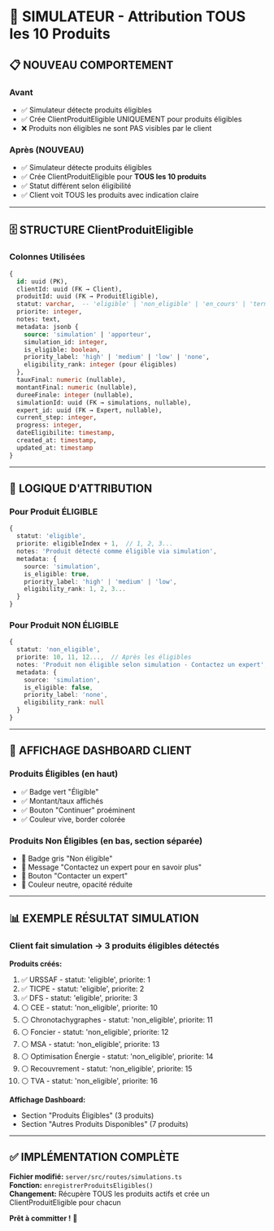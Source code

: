 # 🎯 SIMULATEUR - Attribution TOUS les 10 Produits

## 📋 NOUVEAU COMPORTEMENT

### **Avant**
- ✅ Simulateur détecte produits éligibles
- ✅ Crée ClientProduitEligible UNIQUEMENT pour produits éligibles
- ❌ Produits non éligibles ne sont PAS visibles par le client

### **Après (NOUVEAU)**
- ✅ Simulateur détecte produits éligibles
- ✅ Crée ClientProduitEligible pour **TOUS les 10 produits**
- ✅ Statut différent selon éligibilité
- ✅ Client voit TOUS les produits avec indication claire

---

## 🗄️ STRUCTURE ClientProduitEligible

### **Colonnes Utilisées**
```sql
{
  id: uuid (PK),
  clientId: uuid (FK → Client),
  produitId: uuid (FK → ProduitEligible),
  statut: varchar,  -- 'eligible' | 'non_eligible' | 'en_cours' | 'termine'
  priorite: integer,
  notes: text,
  metadata: jsonb {
    source: 'simulation' | 'apporteur',
    simulation_id: integer,
    is_eligible: boolean,
    priority_label: 'high' | 'medium' | 'low' | 'none',
    eligibility_rank: integer (pour éligibles)
  },
  tauxFinal: numeric (nullable),
  montantFinal: numeric (nullable),
  dureeFinale: integer (nullable),
  simulationId: uuid (FK → simulations, nullable),
  expert_id: uuid (FK → Expert, nullable),
  current_step: integer,
  progress: integer,
  dateEligibilite: timestamp,
  created_at: timestamp,
  updated_at: timestamp
}
```

---

## 🔄 LOGIQUE D'ATTRIBUTION

### **Pour Produit ÉLIGIBLE**
```typescript
{
  statut: 'eligible',
  priorite: eligibleIndex + 1,  // 1, 2, 3...
  notes: 'Produit détecté comme éligible via simulation',
  metadata: {
    source: 'simulation',
    is_eligible: true,
    priority_label: 'high' | 'medium' | 'low',
    eligibility_rank: 1, 2, 3...
  }
}
```

### **Pour Produit NON ÉLIGIBLE**
```typescript
{
  statut: 'non_eligible',
  priorite: 10, 11, 12...,  // Après les éligibles
  notes: 'Produit non éligible selon simulation - Contactez un expert',
  metadata: {
    source: 'simulation',
    is_eligible: false,
    priority_label: 'none',
    eligibility_rank: null
  }
}
```

---

## 🎨 AFFICHAGE DASHBOARD CLIENT

### **Produits Éligibles (en haut)**
- ✅ Badge vert "Éligible"
- ✅ Montant/taux affichés
- ✅ Bouton "Continuer" proéminent
- ✅ Couleur vive, border colorée

### **Produits Non Éligibles (en bas, section séparée)**
- 🔵 Badge gris "Non éligible"
- 🔵 Message "Contactez un expert pour en savoir plus"
- 🔵 Bouton "Contacter un expert"
- 🔵 Couleur neutre, opacité réduite

---

## 📊 EXEMPLE RÉSULTAT SIMULATION

### **Client fait simulation → 3 produits éligibles détectés**

**Produits créés:**
1. ✅ URSSAF - statut: 'eligible', priorite: 1
2. ✅ TICPE - statut: 'eligible', priorite: 2
3. ✅ DFS - statut: 'eligible', priorite: 3
4. ⚪ CEE - statut: 'non_eligible', priorite: 10
5. ⚪ Chronotachygraphes - statut: 'non_eligible', priorite: 11
6. ⚪ Foncier - statut: 'non_eligible', priorite: 12
7. ⚪ MSA - statut: 'non_eligible', priorite: 13
8. ⚪ Optimisation Énergie - statut: 'non_eligible', priorite: 14
9. ⚪ Recouvrement - statut: 'non_eligible', priorite: 15
10. ⚪ TVA - statut: 'non_eligible', priorite: 16

**Affichage Dashboard:**
- Section "Produits Éligibles" (3 produits)
- Section "Autres Produits Disponibles" (7 produits)

---

## ✅ IMPLÉMENTATION COMPLÈTE

**Fichier modifié:** `server/src/routes/simulations.ts`  
**Fonction:** `enregistrerProduitsEligibles()`  
**Changement:** Récupère TOUS les produits actifs et crée un ClientProduitEligible pour chacun

**Prêt à committer !** 🚀

